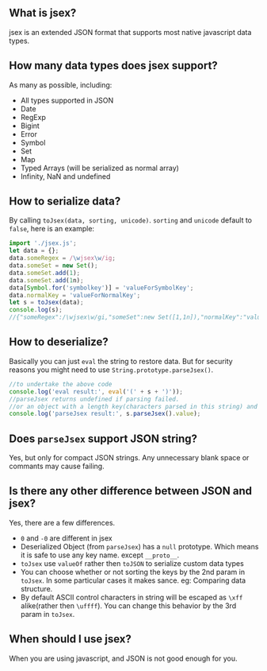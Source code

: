 ## What is jsex?
jsex is an extended JSON format that supports most native javascript data types.

## How many data types does jsex support?
As many as possible, including:
* All types supported in JSON
* Date
* RegExp
* Bigint
* Error
* Symbol
* Set
* Map
* Typed Arrays (will be serialized as normal array)
* Infinity, NaN and undefined

## How to serialize data?
By calling `toJsex(data, sorting, unicode)`.
`sorting` and `unicode` default to `false`, here is an example:
```javascript
import './jsex.js';
let data = {};
data.someRegex = /\wjsex\w/ig;
data.someSet = new Set();
data.someSet.add(1);
data.someSet.add(1n);
data[Symbol.for('symbolkey')] = 'valueForSymbolKey';
data.normalKey = 'valueForNormalKey';
let s = toJsex(data);
console.log(s);
//{"someRegex":/\wjsex\w/gi,"someSet":new Set([1,1n]),"normalKey":"valueForNormalKey",[Symbol.for("symbolkey")]:"valueForSymbolKey"}
```

## How to deserialize?
Basically you can just `eval` the string to restore data. But for security reasons you might need to use `String.prototype.parseJsex()`.
```javascript
//to undertake the above code
console.log('eval result:', eval('(' + s + ')'));
//parseJsex returns undefined if parsing failed.
//or an object with a length key(characters parsed in this string) and a value key(the result).
console.log('parseJsex result:', s.parseJsex().value);
```

## Does `parseJsex` support JSON string?
Yes, but only for compact JSON strings. Any unnecessary blank space or commants may cause failing.

## Is there any other difference between JSON and jsex?
Yes, there are a few differences.
* `0` and `-0` are different in jsex
* Deserialized Object (from `parseJsex`) has a `null` prototype. Which means it is safe to use any key name. except `__proto__`.
* `toJsex` use `valueOf` rather then `toJSON` to serialize custom data types
* You can choose whether or not sorting the keys by the 2nd param in `toJsex`. In some particular cases it makes sance. eg: Comparing data structure.
* By default ASCII control characters in string will be escaped as `\xff` alike(rather then `\uffff`). You can change this behavior by the 3rd param in `toJsex`.

## When should I use jsex?
When you are using javascript, and JSON is not good enough for you.